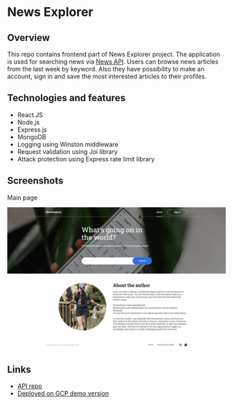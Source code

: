 # News Explorer

## Overview

This repo contains frontend part of News Explorer project. The application is used for searching news via [News API](https://newsapi.org/). Users can browse news articles from the last week by keyword. Also they have possibility to make an account, sign in and save the most interested articles to their profiles. 

## Technologies and features

* React JS
* Node.js
* Express.js
* MongoDB
* Logging using Winston middleware
* Request validation using Joi library
* Attack protection using Express rate limit library

## Screenshots

Main page

![Main page](https://github.com/TatianaBialik/news-explorer-frontend/blob/main/screenshots/the%20whole%20page.png)

## Links

* [API repo](https://github.com/TatianaBialik/news-explorer-api)
* [Deployed on GCP demo version](https://www.my-news-explorer.students.nomoredomainssbs.ru/)
